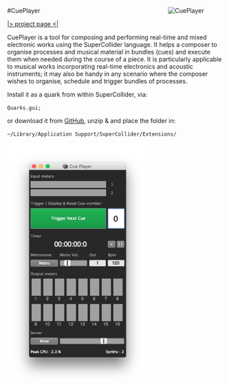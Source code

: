 #CuePlayer <img src="http://fasmatwist.com/opensource-fasma/fasmatwist-logo.png" alt="CuePlayer" width="130px" height="36px" align="right">

[|> project page <|](http://fasmatwist.com/opensource/)

CuePlayer is a tool for composing and performing real-time and mixed electronic works using the SuperCollider language. It helps a composer to organise processes and musical material in bundles (cues) and execute them when needed during the course of a piece. It is particularly applicable to musical works incorporating real-time electronics and acoustic instruments; it may also be handy in any scenario where the composer wishes to organise, schedule and trigger bundles of processes.

Install it as a quark from within SuperCollider, via:

    Quarks.gui;

or download it from [GitHub](https://github.com/dathinaios/cueplayer/archive/0.1.0.zip), unzip & and place the folder in:

    ~/Library/Application Support/SuperCollider/Extensions/

<img src="HelpSource/Tutorials/img/cp-gui.png" alt="CuePlayer" width="334px" height="547px">

